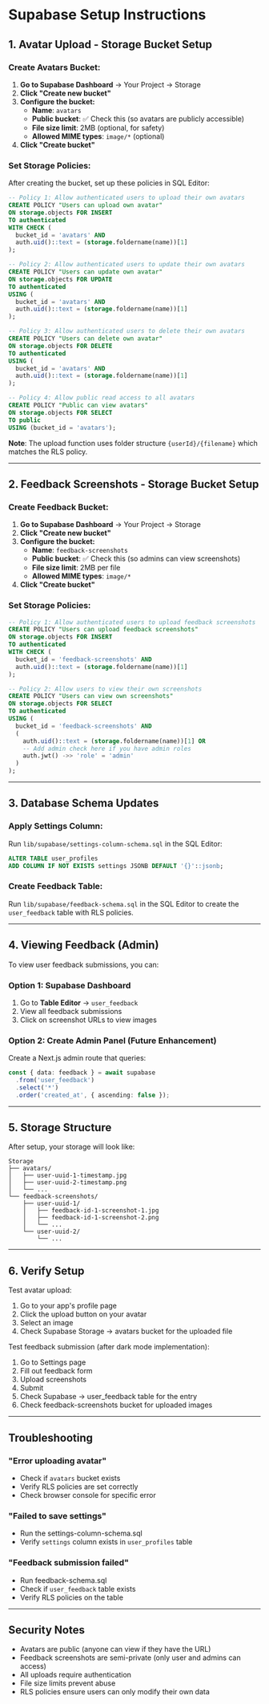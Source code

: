 # Supabase Setup Instructions

## 1. Avatar Upload - Storage Bucket Setup

### Create Avatars Bucket:

1. **Go to Supabase Dashboard** → Your Project → Storage
2. **Click "Create new bucket"**
3. **Configure the bucket:**
   - **Name**: `avatars`
   - **Public bucket**: ✅ Check this (so avatars are publicly accessible)
   - **File size limit**: 2MB (optional, for safety)
   - **Allowed MIME types**: `image/*` (optional)
4. **Click "Create bucket"**

### Set Storage Policies:

After creating the bucket, set up these policies in SQL Editor:

```sql
-- Policy 1: Allow authenticated users to upload their own avatars
CREATE POLICY "Users can upload own avatar"
ON storage.objects FOR INSERT
TO authenticated
WITH CHECK (
  bucket_id = 'avatars' AND
  auth.uid()::text = (storage.foldername(name))[1]
);

-- Policy 2: Allow authenticated users to update their own avatars  
CREATE POLICY "Users can update own avatar"
ON storage.objects FOR UPDATE
TO authenticated
USING (
  bucket_id = 'avatars' AND
  auth.uid()::text = (storage.foldername(name))[1]
);

-- Policy 3: Allow authenticated users to delete their own avatars
CREATE POLICY "Users can delete own avatar"
ON storage.objects FOR DELETE
TO authenticated
USING (
  bucket_id = 'avatars' AND
  auth.uid()::text = (storage.foldername(name))[1]
);

-- Policy 4: Allow public read access to all avatars
CREATE POLICY "Public can view avatars"
ON storage.objects FOR SELECT
TO public
USING (bucket_id = 'avatars');
```

**Note**: The upload function uses folder structure `{userId}/{filename}` which matches the RLS policy.

---

## 2. Feedback Screenshots - Storage Bucket Setup

### Create Feedback Bucket:

1. **Go to Supabase Dashboard** → Your Project → Storage
2. **Click "Create new bucket"**
3. **Configure the bucket:**
   - **Name**: `feedback-screenshots`
   - **Public bucket**: ✅ Check this (so admins can view screenshots)
   - **File size limit**: 2MB per file
   - **Allowed MIME types**: `image/*`
4. **Click "Create bucket"**

### Set Storage Policies:

```sql
-- Policy 1: Allow authenticated users to upload feedback screenshots
CREATE POLICY "Users can upload feedback screenshots"
ON storage.objects FOR INSERT
TO authenticated
WITH CHECK (
  bucket_id = 'feedback-screenshots' AND
  auth.uid()::text = (storage.foldername(name))[1]
);

-- Policy 2: Allow users to view their own screenshots
CREATE POLICY "Users can view own screenshots"
ON storage.objects FOR SELECT
TO authenticated
USING (
  bucket_id = 'feedback-screenshots' AND
  (
    auth.uid()::text = (storage.foldername(name))[1] OR
    -- Add admin check here if you have admin roles
    auth.jwt() ->> 'role' = 'admin'
  )
);
```

---

## 3. Database Schema Updates

### Apply Settings Column:

Run `lib/supabase/settings-column-schema.sql` in the SQL Editor:

```sql
ALTER TABLE user_profiles 
ADD COLUMN IF NOT EXISTS settings JSONB DEFAULT '{}'::jsonb;
```

### Create Feedback Table:

Run `lib/supabase/feedback-schema.sql` in the SQL Editor to create the `user_feedback` table with RLS policies.

---

## 4. Viewing Feedback (Admin)

To view user feedback submissions, you can:

### Option 1: Supabase Dashboard
1. Go to **Table Editor** → `user_feedback`
2. View all feedback submissions
3. Click on screenshot URLs to view images

### Option 2: Create Admin Panel (Future Enhancement)
Create a Next.js admin route that queries:
```typescript
const { data: feedback } = await supabase
  .from('user_feedback')
  .select('*')
  .order('created_at', { ascending: false });
```

---

## 5. Storage Structure

After setup, your storage will look like:

```
Storage
├── avatars/
│   ├── user-uuid-1-timestamp.jpg
│   ├── user-uuid-2-timestamp.png
│   └── ...
└── feedback-screenshots/
    ├── user-uuid-1/
    │   ├── feedback-id-1-screenshot-1.jpg
    │   ├── feedback-id-1-screenshot-2.png
    │   └── ...
    └── user-uuid-2/
        └── ...
```

---

## 6. Verify Setup

Test avatar upload:
1. Go to your app's profile page
2. Click the upload button on your avatar
3. Select an image
4. Check Supabase Storage → avatars bucket for the uploaded file

Test feedback submission (after dark mode implementation):
1. Go to Settings page
2. Fill out feedback form
3. Upload screenshots
4. Submit
5. Check Supabase → user_feedback table for the entry
6. Check feedback-screenshots bucket for uploaded images

---

## Troubleshooting

### "Error uploading avatar"
- Check if `avatars` bucket exists
- Verify RLS policies are set correctly
- Check browser console for specific error

### "Failed to save settings"
- Run the settings-column-schema.sql
- Verify `settings` column exists in `user_profiles` table

### "Feedback submission failed"
- Run feedback-schema.sql
- Check if `user_feedback` table exists
- Verify RLS policies on the table

---

## Security Notes

- Avatars are public (anyone can view if they have the URL)
- Feedback screenshots are semi-private (only user and admins can access)
- All uploads require authentication
- File size limits prevent abuse
- RLS policies ensure users can only modify their own data
